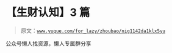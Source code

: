 # 【生财认知】3 篇

> 原文：[`www.yuque.com/for_lazy/zhoubao/nig1142da1klx5yu`](https://www.yuque.com/for_lazy/zhoubao/nig1142da1klx5yu)

公众号懒人找资源，懒人专属群分享
